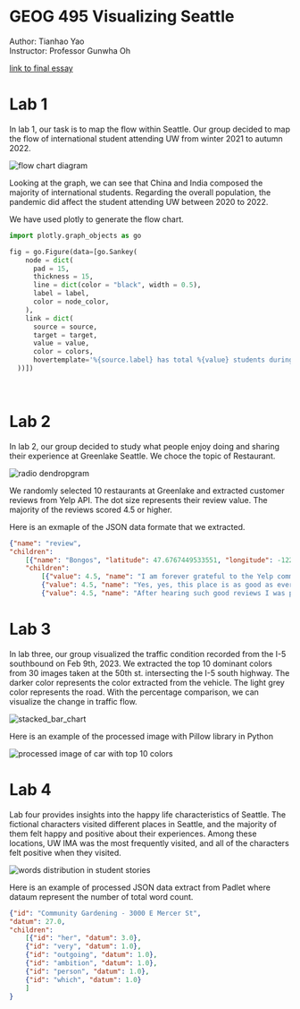 # <b>GEOG 495 Visualizing Seattle</b>
Author: Tianhao Yao
<br>
Instructor: Professor Gunwha Oh
<br>

[link to final essay](./Final_Essay.md)
# Lab 1

In lab 1, our task is to map the flow within Seattle. Our group decided to map the flow of international student attending UW from winter 2021 to autumn 2022.

![flow chart diagram](static/flow-chart.png)

Looking at the graph, we can see that China and India composed the majority of international students. Regarding the overall population, the pandemic did affect the student attending UW between 2020 to 2022.

We have used plotly to generate the flow chart.

```python
import plotly.graph_objects as go

fig = go.Figure(data=[go.Sankey(
    node = dict(
      pad = 15,
      thickness = 15,
      line = dict(color = "black", width = 0.5),
      label = label,
      color = node_color,
    ),    
    link = dict(
      source = source,
      target = target,
      value = value,
      color = colors,
      hovertemplate='%{source.label} has total %{value} students during %{target.label}<extra></extra>',
  ))])

```
<br>

# Lab 2

In lab 2, our group decided to study what people enjoy doing and sharing their experience at Greenlake Seattle. We choce the topic of Restaurant.

![radio dendropgram](static/radio-dendropgram.jpeg)

We randomly selected 10 restaurants at Greenlake and extracted customer reviews from Yelp API. The dot size represents their review value. The majority of the reviews scored 4.5 or higher. 

Here is an exmaple of the JSON data formate that we extracted. 

```json
{"name": "review", 
"children": 
    [{"name": "Bongos", "latitude": 47.6767449533551, "longitude": -122.346925400198, 
    "children": 
        [{"value": 4.5, "name": "I am forever grateful to the Yelp community for helping us find this spot. It must feel like an echochamber of positive reviews for newcomers but this place..."}, 
        {"value": 4.5, "name": "Yes, yes, this place is as good as everyone says. Trust me, I've come here 3x and it was randomly closed...and I still came back to try it...and then came..."}, 
        {"value": 4.5, "name": "After hearing such good reviews I was pleasantly surprised that this food lives up to its reputation. The veggie platter was particularly amazing for..."}]}]}
```

# Lab 3

In lab three, our group visualized the traffic condition recorded from the I-5 southbound on Feb 9th, 2023. We extracted the top 10 dominant colors from 30 images taken at the 50th st. intersecting the I-5 south highway. The darker color represents the color extracted from the vehicle. The light grey color represents the road. With the percentage comparison, we can visualize the change in traffic flow.

![stacked_bar_chart](static/stacked_bar_chart.png)

Here is an example of the processed image with Pillow library in Python

![processed image of car with top 10 colors](static/processed-car-color.png)



# Lab 4

Lab four provides insights into the happy life characteristics of Seattle. The fictional characters visited different places in Seattle, and the majority of them felt happy and positive about their experiences. Among these locations, UW IMA was the most frequently visited, and all of the characters felt positive when they visited.

![words distribution in student stories](static/words-distribution.png)

Here is an example of processed JSON data extract from Padlet where dataum represent the number of total word count. 

```json
{"id": "Community Gardening - 3000 E Mercer St", 
"datum": 27.0, 
"children": 
    [{"id": "her", "datum": 3.0}, 
    {"id": "very", "datum": 1.0}, 
    {"id": "outgoing", "datum": 1.0}, 
    {"id": "ambition", "datum": 1.0}, 
    {"id": "person", "datum": 1.0}, 
    {"id": "which", "datum": 1.0}
    ]
} 
```
